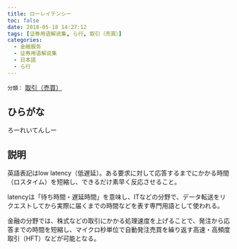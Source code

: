 ```yaml
---
title: ローレイテンシー
toc: false
date: 2018-05-18 14:27:12
tags: [证券用语解说集, ら行, 取引（売買）]
categories:
  - 金融服务
  - 证券用语解说集
  - 日本語
  - ら行
---
```


`分類：` [取引（売買）](/tags/取引（売買）/)

## ひらがな

ろーれいてんしー

## 説明

英語表記はlow latency（低遅延）。ある要求に対して応答するまでにかかる時間（ロスタイム）を短縮し、できるだけ素早く反応させること。

latencyは「待ち時間・遅延時間」を意味し、ITなどの分野で、データ転送をリクエストしてから実際に届くまでの時間などを表す専門用語として使われる。

金融の分野では、株式などの取引にかかる処理速度を上げることで、発注から応答までの時間を短縮し、マイクロ秒単位で自動発注売買を繰り返す高速・高頻度取引（HFT）などが可能となる。

